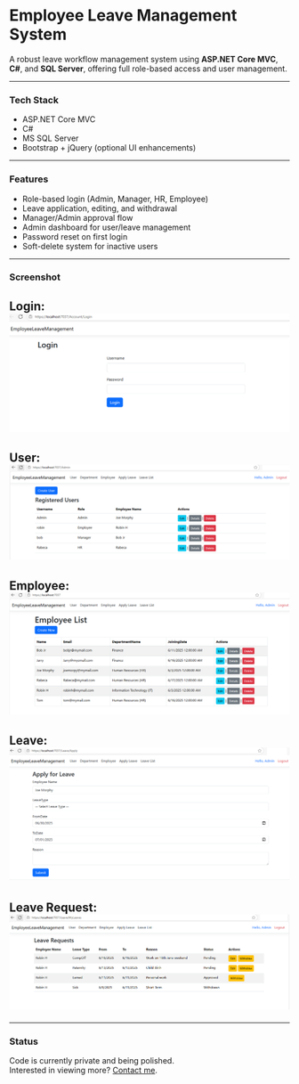 # Employee Leave Management System

A robust leave workflow management system using **ASP.NET Core MVC**, **C#**, and **SQL Server**, offering full role-based access and user management.

---

### Tech Stack
- ASP.NET Core MVC
- C#
- MS SQL Server
- Bootstrap + jQuery (optional UI enhancements)

---

### Features
- Role-based login (Admin, Manager, HR, Employee)
- Leave application, editing, and withdrawal
- Manager/Admin approval flow
- Admin dashboard for user/leave management
- Password reset on first login
- Soft-delete system for inactive users

---

### Screenshot
Login:
![Login](./assets/employeeleavemanagment-login-page.PNG)
---
User:
![User](./assets/employeeleavemanagment-login-with-admin-role.PNG)
---
Employee:
![Employee](./assets/employeeleavemanagment-employee.PNG)
---
Leave:
![Leave](./assets/employeeleavemanagment-leave.PNG)
---
Leave Request:
![Leave Request](./assets/employeeleavemanagment-leaverequest.PNG)
---

---

### Status
Code is currently private and being polished.  
Interested in viewing more? [Contact me](mailto:path2devhub@gmail.com).